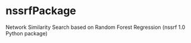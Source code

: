 # nssrfPackage
Network Similarity Search based on Random Forest Regression (nssrf 1.0 Python package)
